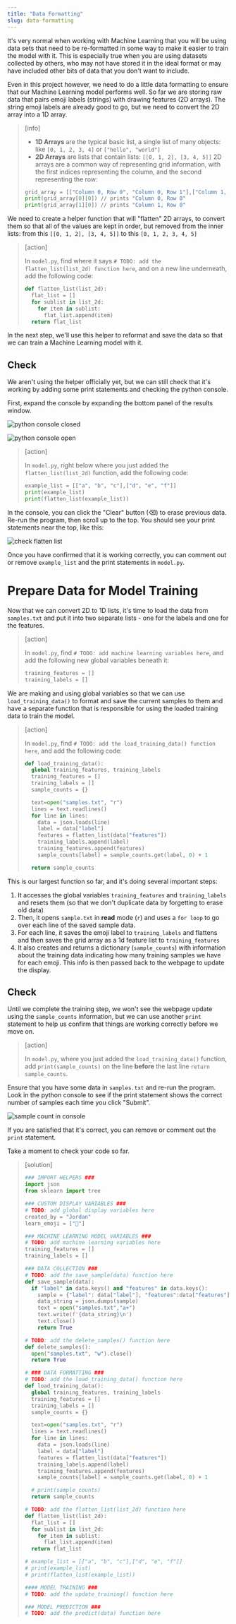 ```yaml
---
title: "Data Formatting"
slug: data-formatting
---
```


It's very normal when working with Machine Learning that you will be using data sets that need to be re-formatted in some way to make it easier to train the model with it. This is especially true when you are using datasets collected by others, who may not have stored it in the ideal format or may have included other bits of data that you don't want to include.

Even in this project however, we need to do a little data formatting to ensure that our Machine Learning model performs well. So far we are storing raw data that pairs emoji labels (strings) with drawing features (2D arrays). The string emoji labels are already good to go, but we need to convert the 2D array into a 1D array.

> [info]
>
> - **1D Arrays** are the typical basic list, a single list of many objects: like `[0, 1, 2, 3, 4]` or `["hello", "world"]`
> - **2D Arrays** are lists that contain lists: `[[0, 1, 2], [3, 4, 5]]`
> 2D arrays are a common way of representing grid information, with the first indices representing the column, and the second representing the row:
>```python
> grid_array = [["Column 0, Row 0", "Column 0, Row 1"],["Column 1, Row 0", "Column 1, Row 1"]]
> print(grid_array[0][0]) // prints "Column 0, Row 0"
> print(grid_array[1][0]) // prints "Column 1, Row 0"
>```
>

We need to create a helper function that will "flatten" 2D arrays, to convert them so that all of the values are kept in order, but removed from the inner lists: from this `[[0, 1, 2], [3, 4, 5]]` to this `[0, 1, 2, 3, 4, 5]`

> [action]
>
> In `model.py`, find where it says `# TODO: add the flatten_list(list_2d) function here`, and on a new line underneath, add the following code:
>
>```python
> def flatten_list(list_2d):
>   flat_list = []
>   for sublist in list_2d:
>     for item in sublist:
>       flat_list.append(item)
>   return flat_list
>```
>

In the next step, we'll use this helper to reformat and save the data so that we can train a Machine Learning model with it.

## Check

We aren't using the helper officially yet, but we can still check that it's working by adding some print statements and checking the python console.

First, expand the console by expanding the bottom panel of the results window.

![python console closed](assets/python_console_closed.png "python console closed")

![python console open](assets/python_console_open.png "python console open")

> [action]
>
> In `model.py`, right below where you just added the `flatten_list(list_2d)` function, add the following code:
>
>```python
> example_list = [["a", "b", "c"],["d", "e", "f"]]
> print(example_list)
> print(flatten_list(example_list))
>```
>

In the console, you can click the "Clear" button (⌫) to erase previous data. Re-run the program, then scroll up to the top. You should see your print statements near the top, like this:

![check flatten list](assets/check_flatten_list_console.png "check flatten list")

Once you have confirmed that it is working correctly, you can comment out or remove `example_list` and the print statements in `model.py`.

# Prepare Data for Model Training

Now that we can convert 2D to 1D lists, it's time to load the data from `samples.txt` and put it into two separate lists - one for the labels and one for the features.

> [action]
>
> In `model.py`, find `# TODO: add machine learning variables here`, and add the following new global variables beneath it:
>
>```python
> training_features = []
> training_labels = []
>```
>

We are making and using global variables so that we can use `load_training_data()` to format and save the current samples to them and have a separate function that is responsible for using the loaded training data to train the model.

> [action]
>
> In `model.py`, find `# TODO: add the load_training_data() function here`, and add the following code:
>
>```python
> def load_training_data():
>   global training_features, training_labels
>   training_features = []
>   training_labels = []
>   sample_counts = {}
>
>   text=open("samples.txt", "r")
>   lines = text.readlines()
>   for line in lines:
>     data = json.loads(line)
>     label = data["label"]
>     features = flatten_list(data["features"])
>     training_labels.append(label)
>     training_features.append(features)
>     sample_counts[label] = sample_counts.get(label, 0) + 1
>
>   return sample_counts
>```
>

This is our largest function so far, and it's doing several important steps:

1. It accesses the global variables `training_features` and `training_labels` and resets them (so that we don't duplicate data by forgetting to erase old data)
1. Then, it opens `sample.txt` in **read** mode (`r`) and uses a `for loop` to go over each line of the saved sample data.
1. For each line, it saves the emoji label to `training_labels` and flattens and then saves the grid array as a 1d feature list to `training_features`
1. It also creates and returns a dictionary (`sample_counts`) with information about the training data indicating how many training samples we have for each emoji. This info is then passed back to the webpage to update the display.

## Check

Until we complete the training step, we won't see the webpage update using the `sample_counts` information, but we can use another `print` statement to help us confirm that things are working correctly before we move on.

> [action]
>
> In `model.py`, where you just added the `load_training_data()` function, add `print(sample_counts)` on the line **before** the last line `return sample_counts`.

Ensure that you have some data in `samples.txt` and re-run the program. Look in the python console to see if the print statement shows the correct number of samples each time you click "Submit".

![sample count in console](assets/sample_count_console.png "sample count in console")

If you are satisfied that it's correct, you can remove or comment out the `print` statement.

Take a moment to check your code so far.

> [solution]
>
>```python
> ### IMPORT HELPERS ###
> import json
> from sklearn import tree
>
> ### CUSTOM DISPLAY VARIABLES ###
> # TODO: add global display variables here
> created_by = "Jordan"
> learn_emoji = ["🙂"]
>
> ### MACHINE LEARNING MODEL VARIABLES ###
> # TODO: add machine learning variables here
> training_features = []
> training_labels = []
>
> ### DATA COLLECTION ###
> # TODO: add the save_sample(data) function here
> def save_sample(data):
>   if "label" in data.keys() and "features" in data.keys():
>     sample = {"label": data["label"], "features":data["features"]}
>     data_string = json.dumps(sample)
>     text = open("samples.txt","a+")
>     text.write(f'{data_string}\n')
>     text.close()
>     return True
>
> # TODO: add the delete_samples() function here
> def delete_samples():
>   open("samples.txt", "w").close()
>   return True
>
> # ### DATA FORMATTING ###
> # TODO: add the load_training_data() function here
> def load_training_data():
>   global training_features, training_labels
>   training_features = []
>   training_labels = []
>   sample_counts = {}
>
>   text=open("samples.txt", "r")
>   lines = text.readlines()
>   for line in lines:
>     data = json.loads(line)
>     label = data["label"]
>     features = flatten_list(data["features"])
>     training_labels.append(label)
>     training_features.append(features)
>     sample_counts[label] = sample_counts.get(label, 0) + 1
>
>   # print(sample_counts)
>   return sample_counts
>
> # TODO: add the flatten_list(list_2d) function here
> def flatten_list(list_2d):
>   flat_list = []
>   for sublist in list_2d:
>     for item in sublist:
>       flat_list.append(item)
>   return flat_list
>
> # example_list = [["a", "b", "c"],["d", "e", "f"]]
> # print(example_list)
> # print(flatten_list(example_list))
>
> #### MODEL TRAINING ###
> # TODO: add the update_training() function here
>
> ### MODEL PREDICTION ###
> # TODO: add the predict(data) function here
>
>```
>
